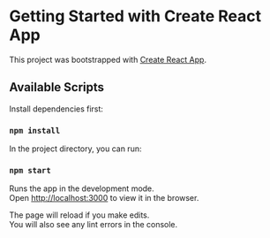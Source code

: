 # Getting Started with Create React App

This project was bootstrapped with [Create React App](https://github.com/facebook/create-react-app).

## Available Scripts

Install dependencies first:

### `npm install`

In the project directory, you can run:

### `npm start`

Runs the app in the development mode.\
Open [http://localhost:3000](http://localhost:3000) to view it in the browser.

The page will reload if you make edits.\
You will also see any lint errors in the console.